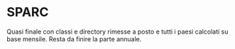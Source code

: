 SPARC
=====
Quasi finale con classi e directory rimesse a posto e tutti i paesi calcolati su base mensile.
Resta da finire la parte annuale.
 
 
